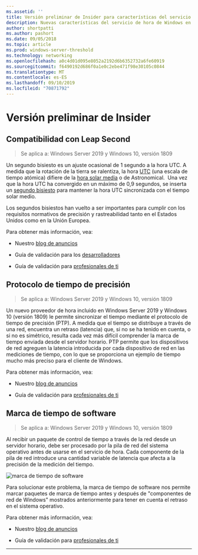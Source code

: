 ```yaml
---
ms.assetid: ''
title: Versión preliminar de Insider para características del servicio de hora de Windows en Windows Server 2019
description: Nuevas características del servicio de hora de Windows en Windows Server 2019
author: shortpatti
ms.author: pashort
ms.date: 09/05/2018
ms.topic: article
ms.prod: windows-server-threshold
ms.technology: networking
ms.openlocfilehash: a0c4d01d095e8052a2192d6b6352732a6fe60919
ms.sourcegitcommit: f6490192d686f0a1e0c2ebe471f98e30105c0844
ms.translationtype: MT
ms.contentlocale: es-ES
ms.lasthandoff: 09/10/2019
ms.locfileid: "70871792"
---
```

# <a name="insider-preview"></a>Versión preliminar de Insider 


## <a name="leap-second-support"></a>Compatibilidad con Leap Second


>Se aplica a: Windows Server 2019 y Windows 10, versión 1809

Un segundo bisiesto es un ajuste ocasional de 1 segundo a la hora UTC. A medida que la rotación de la tierra se ralentiza, la hora [UTC](https://en.wikipedia.org/wiki/Coordinated_Universal_Time) (una escala de tiempo atómica) difiere de la [hora solar media](https://en.wikipedia.org/wiki/Solar_time#Mean_solar_time) o de Astronomical.  Una vez que la hora UTC ha convergido en un máximo de 0,9 segundos, se inserta un [segundo bisiesto](https://en.wikipedia.org/wiki/Leap_second) para mantener la hora UTC sincronizada con el tiempo solar medio.

Los segundos bisiestos han vuelto a ser importantes para cumplir con los requisitos normativos de precisión y rastreabilidad tanto en el Estados Unidos como en la Unión Europea.

Para obtener más información, vea:

-  Nuestro [blog de anuncios](https://blogs.technet.microsoft.com/networking/2018/07/18/top10-ws2019-hatime/)

-  Guía de validación para los [desarrolladores](https://aka.ms/Dev-LeapSecond)

-  Guía de validación para [profesionales de ti](https://aka.ms/ITPro-LeapSecond)


## <a name="precision-time-protocol"></a>Protocolo de tiempo de precisión

>Se aplica a: Windows Server 2019 y Windows 10, versión 1809

Un nuevo proveedor de hora incluido en Windows Server 2019 y Windows 10 (versión 1809) le permite sincronizar el tiempo mediante el protocolo de tiempo de precisión (PTP). A medida que el tiempo se distribuye a través de una red, encuentra un retraso (latencia) que, si no se ha tenido en cuenta, o si no es simétrico, resulta cada vez más difícil comprender la marca de tiempo enviada desde el servidor horario. PTP permite que los dispositivos de red agreguen la latencia introducida por cada dispositivo de red en las mediciones de tiempo, con lo que se proporciona un ejemplo de tiempo mucho más preciso para el cliente de Windows.

Para obtener más información, vea:

-  Nuestro [blog de anuncios](https://blogs.technet.microsoft.com/networking/2018/07/18/top10-ws2019-hatime/)

-  Guía de validación para [profesionales de ti](https://aka.ms/PTPValidation)


## <a name="software-timestamping"></a>Marca de tiempo de software

>Se aplica a: Windows Server 2019 y Windows 10, versión 1809

Al recibir un paquete de control de tiempo a través de la red desde un servidor horario, debe ser procesado por la pila de red del sistema operativo antes de usarse en el servicio de hora. Cada componente de la pila de red introduce una cantidad variable de latencia que afecta a la precisión de la medición del tiempo.

![marca de tiempo de software](../media/Windows-Time-Service/software-timestamping.png)

Para solucionar este problema, la marca de tiempo de software nos permite marcar paquetes de marca de tiempo antes y después de "componentes de red de Windows" mostrados anteriormente para tener en cuenta el retraso en el sistema operativo.

Para obtener más información, vea:

-  Nuestro [blog de anuncios](https://blogs.technet.microsoft.com/networking/2018/07/18/top10-ws2019-hatime/)

-  Guía de validación para [profesionales de ti](https://github.com/Microsoft/SDN/blob/master/FeatureGuide/Validation%20Guide%20-%20RS5%20-%20Software%20Timestamping.docx)



---